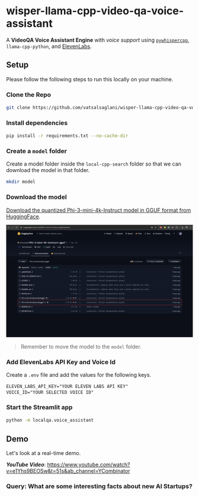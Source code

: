 # wisper-llama-cpp-video-qa-voice-assistant

A **VideoQA Voice Assistant Engine** with _voice support_ using [`pywhispercpp`](https://github.com/abdeladim-s/pywispercpp), `llama-cpp-python`, and [ElevenLabs](https://elevenlabs.io/).

## Setup

Please follow the following steps to run this locally on your machine.

### Clone the Repo

```sh
git clone https://github.com/vatsalsaglani/wisper-llama-cpp-video-qa-voice-assistant.git
```

### Install dependencies

```sh
pip install -r requirements.txt --no-cache-dir
```

### Create a `model` folder

Create a model folder inside the `local-cpp-search` folder so that we can download the model in that folder.

```sh
mkdir model
```

### Download the model

[Download the quantized Phi-3-mini-4k-Instruct model in GGUF format from HuggingFace](https://huggingface.co/microsoft/Phi-3-mini-4k-instruct-gguf/tree/main).

![Phi-3 Model Download page](./assets/phi-3-model-download-page.png)

> Remember to move the model to the `model` folder.

### Add ElevenLabs API Key and Voice Id

Create a `.env` file and add the values for the following keys.

```
ELEVEN_LABS_API_KEY="YOUR ELEVEN LABS API KEY"
VOICE_ID="YOUR SELECTED VOICE ID"
```

### Start the Streamlit app

```sh
python -m localqa.voice_assistant
```

## Demo

Let's look at a real-time demo.

**_YouTube Video_**: https://www.youtube.com/watch?v=e1Yhs9BEOSw&t=51s&ab_channel=YCombinator

### Query: What are some interesting facts about new AI Startups?
